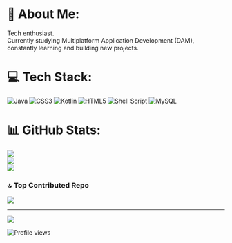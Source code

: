 # 💫 About Me:
Tech enthusiast.<br>Currently studying Multiplatform Application Development (DAM), constantly learning and building new projects.


# 💻 Tech Stack:
![Java](https://img.shields.io/badge/java-%23ED8B00.svg?style=for-the-badge&logo=openjdk&logoColor=white) ![CSS3](https://img.shields.io/badge/css3-%231572B6.svg?style=for-the-badge&logo=css3&logoColor=white) ![Kotlin](https://img.shields.io/badge/kotlin-%237F52FF.svg?style=for-the-badge&logo=kotlin&logoColor=white) ![HTML5](https://img.shields.io/badge/html5-%23E34F26.svg?style=for-the-badge&logo=html5&logoColor=white) ![Shell Script](https://img.shields.io/badge/shell_script-%23121011.svg?style=for-the-badge&logo=gnu-bash&logoColor=white) ![MySQL](https://img.shields.io/badge/mysql-4479A1.svg?style=for-the-badge&logo=mysql&logoColor=white)
# 📊 GitHub Stats:
![](https://github-readme-stats.vercel.app/api?username=MRomHerr&theme=blue-green&hide_border=true&include_all_commits=false&count_private=false)<br/>
![](https://github-readme-streak-stats.herokuapp.com/?user=MRomHerr&theme=blue-green&hide_border=true)<br/>
![](https://github-readme-stats.vercel.app/api/top-langs/?username=MRomHerr&theme=blue-green&hide_border=true&include_all_commits=false&count_private=false&layout=compact)

### 🔝 Top Contributed Repo
![](https://github-contributor-stats.vercel.app/api?username=MRomHerr&limit=5&theme=blue-green&combine_all_yearly_contributions=true)

---
[![](https://visitcount.itsvg.in/api?id=MRomHerr&icon=5&color=3)](https://visitcount.itsvg.in)

![Profile views](https://shields.io/badge/dynamic/json?color=informational&label=Profile%20views&query=value&url=https://api.countapi.xyz/hit/{NOMBRE_DE_TU_USUARIO_GITHUB}/{NOMBRE_DE_TU_REPOSITORIO})



<!-- Proudly created with GPRM ( https://gprm.itsvg.in ) -->
